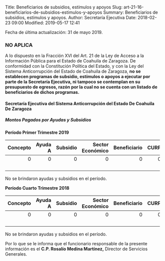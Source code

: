 Title: Beneficiarios de subsidios, estímulos y apoyos
Slug: art-21-16-beneficiarios-de-subsidios-estimulos-y-apoyos
Summary: Beneficiarios de subsidios, estímulos y apoyos.
Author: Secretaría Ejecutiva
Date: 2018-02-23 09:00
Modified: 2019-05-17 12:41


Fecha de última actualización: 31 de mayo 2019.

### NO APLICA

A lo dispuesto en la Fracción XVI del Art. 21 de la Ley de Acceso a la Información Pública para el Estado de Coahuila de Zaragoza. De conformidad con la Constitución Política del Estado, y con la Ley del Sistema Anticorrupción del Estado de Coahuila de Zaragoza, **no se establecen programas de subsidio, estímulos o apoyos a ejecutar por parte de la Secretaría Ejecutiva, ni tampoco se contemplan en su presupuesto de egresos, razón por la cual no se cuenta con un listado de beneficiarios de dichos programas.**

#### Secretaría Ejecutiva del Sistema Anticorrupción del Estado De Coahuila De Zaragoza

##### Montos Pagados por Ayudas y Subsidios

**Período Primer Trimestre 2019**

Concepto | Ayuda A | Subsidio | Sector Económico | Beneficiario | CURP | RFC | Monto Pagado
--------:|--------:|---------:|-----------------:|-------------:|-----:|----:|------------:
       0 |       0 |        0 |                0 |            0 |    0 |   0 |           0
         |         |          |                  |              |      |     |
         |         |          |                  |              |      |     |
         |         |          |                  |              |      |     |
         |         |          |                  |              |      |     |

No se brindaron ayudas y subsidios en el período.

**Período Cuarto Trimestre 2018**

Concepto | Ayuda A | Subsidio | Sector Económico | Beneficiario | CURP | RFC | Monto Pagado
--------:|--------:|---------:|-----------------:|-------------:|-----:|----:|------------:
       0 |       0 |        0 |                0 |            0 |    0 |   0 |           0
         |         |          |                  |              |      |     |
         |         |          |                  |              |      |     |
         |         |          |                  |              |      |     |
         |         |          |                  |              |      |     |

No se brindaron ayudas y subsidios en el período.

Por lo que se le informa que el funcionario responsable de la presente información es el **C.P. Rosalío Medina Martínez,** Director de Servicios Generales.
